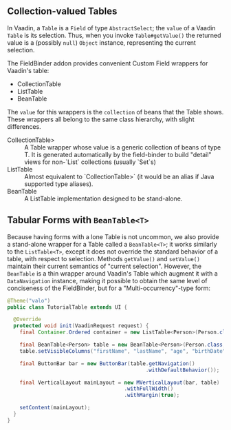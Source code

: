 ## Collection-valued Tables

In Vaadin, a `Table` is a `Field` of type `AbstractSelect`; the `value` of a Vaadin `Table` is its selection. Thus, when you invoke `Table#getValue()` the returned value is a (possibly `null`) `Object` instance, representing the current selection.

The FieldBinder addon provides convenient Custom Field wrappers for Vaadin's table:

* CollectionTable
* ListTable
* BeanTable

The `value` for this wrappers is the `collection` of beans that the Table shows. These wrappers all belong to the same class hierarchy, with slight differences.

<dl>
 <dt> CollectionTable<T, U extends Collection<T>>
   <dd> A Table wrapper whose value is a generic collection of beans of type T. It is generated automatically by the field-binder to build "detail" views for non-`List` collections (usually `Set`s)
 
<dt> ListTable<T> 
   <dd> Almost equivalent to `CollectionTable<T, List<T>>` (it would be an alias if Java supported type aliases). 
   
<dt> BeanTable<T>
  <dd> A ListTable<T> implementation designed to be stand-alone. 
  
</dl>


## Tabular Forms with `BeanTable<T>`

Because having forms with a lone Table is not uncommon, we also provide a stand-alone wrapper for a Table called a `BeanTable<T>`; it works similarly to the `ListTable<T>`, except it does not override the standard behavior of a table, with respect to selection. Methods `getValue()` and `setValue()` maintain their current semantics of "current selection". However, the `BeanTable` is a thin wrapper around Vaadin's Table which augment it with a `DataNavigation` instance, making it possible to obtain the same level of conciseness of the FieldBinder, but for a "Multi-occurrency"-type form:

```java
@Theme("valo")
public class TutorialTable extends UI {

  @Override
  protected void init(VaadinRequest request) {
    final Container.Ordered container = new ListTable<Person>(Person.class);

    final BeanTable<Person> table = new BeanTable<Person>(Person.class, container);
    table.setVisibleColumns("firstName", "lastName", "age", "birthDate");

    final ButtonBar bar = new ButtonBar(table.getNavigation()
                                             .withDefaultBehavior());

    final VerticalLayout mainLayout = new MVerticalLayout(bar, table)
                                      .withFullWidth()
                                      .withMargin(true);

    setContent(mainLayout);
  }
}

```

